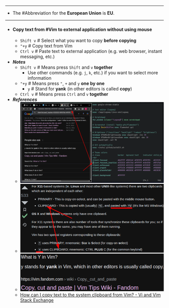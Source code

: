 - ---
- The #Abbreviation for the **European Union** is **EU**.
- ---
- #### Copy text from #Vim to external application without using mouse
	- `Shift v` # Select what you want to copy **before copying**
	- `"+y` # Copy text from Vim
	- `Ctrl v` # Paste text to external application (e.g. web browser, instant messaging, etc.)
- ***Notes***
	- `Shift v` # Means press `Shift` and `v` **together**
		- Use other commands (e.g. `j`, `k`, etc.) if you want to select more information
	- `"+y` # Means press `"`, `+` and `y` **one by one**
		- `y` # Stand for **yank** (in other editors is called **copy**)
	- `Ctrl v` # Means press `Ctrl` and `v` **together**
- ***References***
	- ![image.png](../assets/image_1670203463820_0.png)
	- ![image.png](../assets/image_1670203935654_0.png)
	- ![image.png](../assets/image_1670204012402_0.png)
	- [How can I copy text to the system clipboard from Vim? - Vi and Vim Stack Exchange](https://vi.stackexchange.com/questions/84/how-can-i-copy-text-to-the-system-clipboard-from-vim)